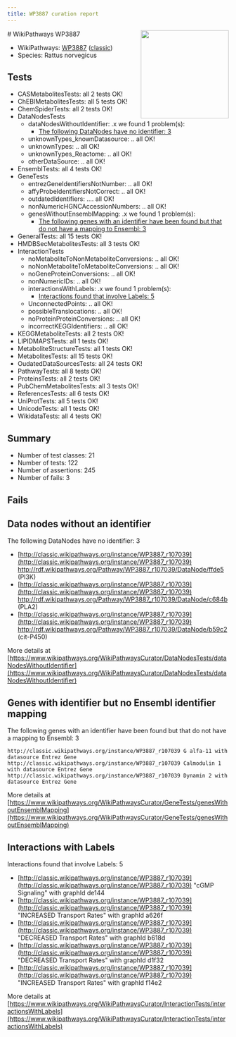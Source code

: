 ```yaml
---
title: WP3887 curation report
---
```


<img style="float: right; width: 200px" src="https://upload.wikimedia.org/wikipedia/commons/thumb/8/83/Wplogo_with_text_500.png/640px-Wplogo_with_text_500.png" />
# WikiPathways WP3887

* WikiPathways: [WP3887](https://wikipathways.org/pathways/WP3887) ([classic](https://classic.wikipathways.org/instance/WP3887))
* Species: Rattus norvegicus
## Tests
* CASMetabolitesTests: all 2 tests OK!
* ChEBIMetabolitesTests: all 5 tests OK!
* ChemSpiderTests: all 2 tests OK!
* DataNodesTests
    * dataNodesWithoutIdentifier: .x we found 1 problem(s):
        * [The following DataNodes have no identifier: 3](#d2d32fa2)
    * unknownTypes_knownDatasource: .. all OK!
    * unknownTypes: .. all OK!
    * unknownTypes_Reactome: .. all OK!
    * otherDataSource: .. all OK!
* EnsemblTests: all 4 tests OK!
* GeneTests
    * entrezGeneIdentifiersNotNumber: .. all OK!
    * affyProbeIdentifiersNotCorrect: .. all OK!
    * outdatedIdentifiers: .... all OK!
    * nonNumericHGNCAccessionNumbers: .. all OK!
    * genesWithoutEnsemblMapping: .x we found 1 problem(s):
        * [The following genes with an identifier have been found but that do not have a mapping to Ensembl: 3](#40286d85)
* GeneralTests: all 15 tests OK!
* HMDBSecMetabolitesTests: all 3 tests OK!
* InteractionTests
    * noMetaboliteToNonMetaboliteConversions: .. all OK!
    * noNonMetaboliteToMetaboliteConversions: .. all OK!
    * noGeneProteinConversions: .. all OK!
    * nonNumericIDs: .. all OK!
    * interactionsWithLabels: .x we found 1 problem(s):
        * [Interactions found that involve Labels: 5](#630d267c)
    * UnconnectedPoints: .. all OK!
    * possibleTranslocations: .. all OK!
    * noProteinProteinConversions: .. all OK!
    * incorrectKEGGIdentifiers: .. all OK!
* KEGGMetaboliteTests: all 2 tests OK!
* LIPIDMAPSTests: all 1 tests OK!
* MetaboliteStructureTests: all 1 tests OK!
* MetabolitesTests: all 15 tests OK!
* OudatedDataSourcesTests: all 24 tests OK!
* PathwayTests: all 8 tests OK!
* ProteinsTests: all 2 tests OK!
* PubChemMetabolitesTests: all 3 tests OK!
* ReferencesTests: all 6 tests OK!
* UniProtTests: all 5 tests OK!
* UnicodeTests: all 1 tests OK!
* WikidataTests: all 4 tests OK!


## Summary

* Number of test classes: 21
* Number of tests: 122
* Number of assertions: 245
* Number of fails: 3

## Fails

<a name="d2d32fa2" />

## Data nodes without an identifier

The following DataNodes have no identifier: 3

* [http://classic.wikipathways.org/instance/WP3887_r107039](http://classic.wikipathways.org/instance/WP3887_r107039) http://rdf.wikipathways.org/Pathway/WP3887_r107039/DataNode/ffde5 (PI3K)
* [http://classic.wikipathways.org/instance/WP3887_r107039](http://classic.wikipathways.org/instance/WP3887_r107039) http://rdf.wikipathways.org/Pathway/WP3887_r107039/DataNode/c684b (PLA2)
* [http://classic.wikipathways.org/instance/WP3887_r107039](http://classic.wikipathways.org/instance/WP3887_r107039) http://rdf.wikipathways.org/Pathway/WP3887_r107039/DataNode/b59c2 (cit-P450)


More details at [https://www.wikipathways.org/WikiPathwaysCurator/DataNodesTests/dataNodesWithoutIdentifier](https://www.wikipathways.org/WikiPathwaysCurator/DataNodesTests/dataNodesWithoutIdentifier)

<a name="40286d85" />

## Genes with identifier but no Ensembl identifier mapping

The following genes with an identifier have been found but that do not have a mapping to Ensembl: 3
```
http://classic.wikipathways.org/instance/WP3887_r107039 G alfa-11 with datasource Entrez Gene
http://classic.wikipathways.org/instance/WP3887_r107039 Calmodulin 1 with datasource Entrez Gene
http://classic.wikipathways.org/instance/WP3887_r107039 Dynamin 2 with datasource Entrez Gene
```

More details at [https://www.wikipathways.org/WikiPathwaysCurator/GeneTests/genesWithoutEnsemblMapping](https://www.wikipathways.org/WikiPathwaysCurator/GeneTests/genesWithoutEnsemblMapping)

<a name="630d267c" />

## Interactions with Labels

Interactions found that involve Labels: 5

* [http://classic.wikipathways.org/instance/WP3887_r107039](http://classic.wikipathways.org/instance/WP3887_r107039) "cGMP Signaling" with graphId de144
* [http://classic.wikipathways.org/instance/WP3887_r107039](http://classic.wikipathways.org/instance/WP3887_r107039) "INCREASED
Transport Rates" with graphId a626f
* [http://classic.wikipathways.org/instance/WP3887_r107039](http://classic.wikipathways.org/instance/WP3887_r107039) "DECREASED
Transport Rates" with graphId b618d
* [http://classic.wikipathways.org/instance/WP3887_r107039](http://classic.wikipathways.org/instance/WP3887_r107039) "DECREASED
Transport Rates" with graphId d1f32
* [http://classic.wikipathways.org/instance/WP3887_r107039](http://classic.wikipathways.org/instance/WP3887_r107039) "INCREASED
Transport Rates" with graphId f14e2


More details at [https://www.wikipathways.org/WikiPathwaysCurator/InteractionTests/interactionsWithLabels](https://www.wikipathways.org/WikiPathwaysCurator/InteractionTests/interactionsWithLabels)

